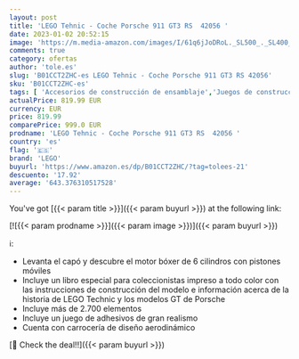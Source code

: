 ```yaml
---
layout: post
title: 'LEGO Tehnic - Coche Porsche 911 GT3 RS  42056 '
date: 2023-01-02 20:52:15
image: 'https://m.media-amazon.com/images/I/61q6jJoDRoL._SL500_._SL400_.jpg'
comments: true
category: ofertas
author: 'tole.es'
slug: 'B01CCT2ZHC-es LEGO Tehnic - Coche Porsche 911 GT3 RS 42056'
sku: 'B01CCT2ZHC-es'
tags: [ 'Accesorios de construcción de ensamblaje','Juegos de construcción para niños','Juguetes','Juguetes y juegos','lego','🇪🇸', ]
actualPrice: 819.99 EUR
currency: EUR
price: 819.99
comparePrice: 999.0 EUR
prodname: 'LEGO Tehnic - Coche Porsche 911 GT3 RS  42056 '
country: 'es'
flag: '🇪🇸'
brand: 'LEGO'
buyurl: 'https://www.amazon.es/dp/B01CCT2ZHC/?tag=tolees-21'
descuento: '17.92'
average: '643.376310517528'
---
```


You've got [{{< param title >}}]({{< param buyurl >}}) at the following link:

[![{{< param prodname >}}]({{< param image >}})]({{< param buyurl >}})

ℹ️:

- Levanta el capó y descubre el motor bóxer de 6 cilindros con pistones móviles
- Incluye un libro especial para coleccionistas impreso a todo color con las instrucciones de construcción del modelo e información acerca de la historia de LEGO Technic y los modelos GT de Porsche
- Incluye más de 2.700 elementos
- Incluye un juego de adhesivos de gran realismo
- Cuenta con carrocería de diseño aerodinámico

[🛒 Check the deal!!]({{< param buyurl >}})
